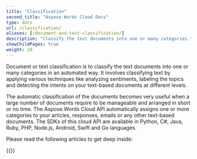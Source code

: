 ```yaml
---
title: "Classification"
second_title: "Aspose Words Cloud Docs"
type: docs
url: /classification/
aliases: [/document-and-text-classification/]
description: "Classify the text documents into one or many categories."
showChildPages: true
weight: 20
---
```


Document or text classification is to classify the text documents into one or many categories in an automated way. It involves classifying text by applying various techniques like analyzing sentiments, labeling the topics and detecting the intents on your text-based documents at different levels.

The automatic classification of the documents becomes very useful when a large number of documents require to be manageable and arranged in short or no time. The Aspose.Words Cloud API automatically assigns one or more categories to your articles, responses, emails or any other text-based documents. The SDKs of this cloud API are available in Python, C#, Java, Ruby, PHP, Node.js, Android, Swift and Go languages.

Please read the following articles to get deep inside:

{{<list-children-pages>}}
